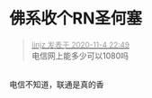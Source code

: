 # 佛系收个RN圣何塞


<div class="quote"><blockquote><font size="2"><a href="https://www.hostloc.com/forum.php?mod=redirect&amp;goto=findpost&amp;pid=9404078&amp;ptid=762418" target="_blank"><font color="#999999">linjz 发表于 2020-11-4 22:49</font></a></font><br />
电信网上能多少可以1080吗</blockquote></div><br />
电信不知道，联通是真的香
